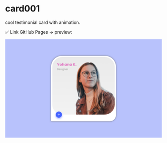# card001
cool testimonial card with animation.

✅ Link GitHub Pages -> preview:

![preview0.png](https://github.com/Joni92/card001/blob/main/preview01.png)
